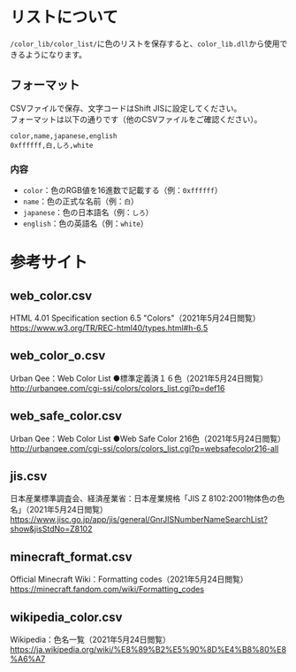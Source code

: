 # リストについて
`/color_lib/color_list/`に色のリストを保存すると、`color_lib.dll`から使用できるようになります。  

## フォーマット
CSVファイルで保存、文字コードはShift JISに設定してください。  
フォーマットは以下の通りです（他のCSVファイルをご確認ください）。  

```csv:sample.csv
color,name,japanese,english  
0xffffff,白,しろ,white
```  

### 内容
- `color`：色のRGB値を16進数で記載する（例：`0xffffff`）
- `name`：色の正式な名前（例：`白`）
- `japanese`：色の日本語名（例：`しろ`）
- `english`：色の英語名（例：`white`）

# 参考サイト
## web_color.csv
HTML 4.01 Specification section 6.5 "Colors"（2021年5月24日閲覧）  
https://www.w3.org/TR/REC-html40/types.html#h-6.5  

## web_color_o.csv
Urban Qee：Web Color List ●標準定義済１６色（2021年5月24日閲覧）  
http://urbanqee.com/cgi-ssi/colors/colors_list.cgi?p=def16  

## web_safe_color.csv
Urban Qee：Web Color List ●Web Safe Color 216色（2021年5月24日閲覧）  
http://urbanqee.com/cgi-ssi/colors/colors_list.cgi?p=websafecolor216-all  

## jis.csv
日本産業標準調査会、経済産業省：日本産業規格「JIS Z 8102:2001物体色の色名」（2021年5月24日閲覧）  
https://www.jisc.go.jp/app/jis/general/GnrJISNumberNameSearchList?show&jisStdNo=Z8102  

## minecraft_format.csv
Official Minecraft Wiki：Formatting codes（2021年5月24日閲覧）  
https://minecraft.fandom.com/wiki/Formatting_codes  

## wikipedia_color.csv
Wikipedia：色名一覧（2021年5月24日閲覧）   
https://ja.wikipedia.org/wiki/%E8%89%B2%E5%90%8D%E4%B8%80%E8%A6%A7  
